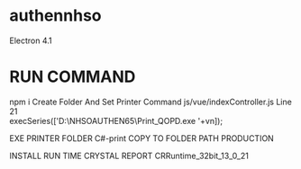 # authennhso
Electron 4.1
# RUN COMMAND 
npm i 
Create Folder And Set Printer Command
js/vue/indexController.js
Line 21  
execSeries(['D:\\NHSOAUTHEN65\\Print_QOPD.exe '+vn]);

EXE PRINTER FOLDER C#-print COPY TO FOLDER PATH PRODUCTION

INSTALL RUN TIME CRYSTAL REPORT CRRuntime_32bit_13_0_21